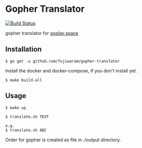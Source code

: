 # Gopher Translator
[![Build Status](https://travis-ci.org/fujiwaram/gopher-translator.svg?branch=master)](https://travis-ci.org/golang/lint)

gopher translator for [goplay.space](https://goplay.space/)

## Installation

```
$ go get -u github.com/fujiwaram/gopher-translator
```

Install the docker and docker-compose, if you don't install yet.

```
$ make build-all
```

## Usage

```
$ make up
```
```
$ translate.sh TEXT

e.g. 
$ translate.sh ABC
```

Order for gopher is created as file in ./output directory.
